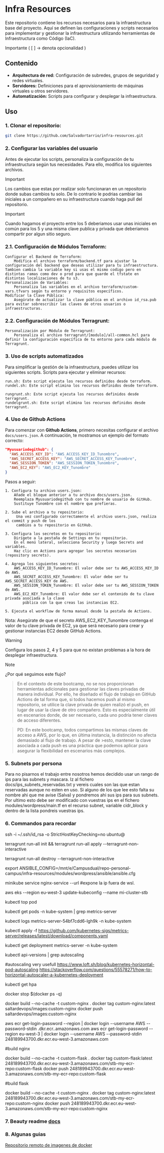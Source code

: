 # Infra Resources

Este repositorio contiene los recursos necesarios para la infraestructura base del proyecto. Aquí se definen las configuraciones y scripts necesarios para implementar y gestionar la infraestructura utilizando herramientas de Infraestructura como Código (IaC).

Importante ( [ ] -> denota opcionalidad ) 

## Contenido
- **Arquitectura de red:** Configuración de subredes, grupos de seguridad y redes virtuales.
- **Servidores:** Definiciones para el aprovisionamiento de máquinas virtuales u otros servidores.
- **Automatización:** Scripts para configurar y desplegar la infraestructura.

## Uso
### 1. Clonar el repositorio:
   ```bash
   git clone https://github.com/Salvadortarrio/infra-resources.git
   ```
### 2. Configurar las variables del usuario

Antes de ejecutar los scripts, personaliza la configuración de tu infraestructura según tus necesidades. Para ello, modifica los siguientes archivos.

>[!IMPORTANT]
>Los cambios que estas por realizar solo funcionaran en un repositorio donde subas cambios tu solo. De lo contrario le podrias cambiar las iniciales a un compañero en su infraestructura cuando haga pull del repositorio.

>[!IMPORTANT]
>Cuando hagamos el proyecto entre los 5 deberiamos usar unas iniciales en común para los 5 y una misma clave publica y privada que deberiamos compartir por algun sitio seguro.

### 2.1. Configuración de Módulos Terraform:

    Configurar el Backend de Terraform:
        Modifica el archivo terraform/backend.tf para ajustar la configuración del backend que deseas utilizar para tu infraestructura. Tambien cambia la variable key si usas el mismo codigo pero en distintas ramas como dev o prod para que guarde el tfstate en distintas localizaciones de tu s3.
    Personalización de Variables:
        Personaliza las variables en el archivo terraform/custom-vars.tfvars según tu entorno y requisitos específicos.
    Modificar la Clave Pública:
        Asegúrate de actualizar la clave pública en el archivo id_rsa.pub para evitar sobrescribir las claves de otros usuarios o infraestructuras.

### 2.2. Configuración de Módulos Terragrunt:

    Personalización por Módulo de Terragrunt:
        Personaliza el archivo terragrunt/[modulo]/all-common.hcl para definir la configuración específica de tu entorno para cada módulo de Terragrunt.

### 3. Uso de scripts automatizados

Para simplificar la gestión de la infraestructura, puedes utilizar los siguientes scripts.
Scripts para ejecutar y eliminar recursos:


    run.sh: Este script ejecuta los recursos definidos desde terraform.
    rundel.sh: Este script elimina los recursos definidos desde terraform.

    rungrunt.sh: Este script ejecuta los recursos definidos desde terragrunt.
    rundelgrunt.sh: Este script elimina los recursos definidos desde terragrunt.

### 4. Uso de Github Actions

Para comenzar con **Github Actions**, primero necesitas configurar el archivo `docs/users.json`. A continuación, te mostramos un ejemplo del formato correcto:

```json
"Myusuariodegithub": {
  "AWS_ACCESS_KEY_ID": "AWS_ACCESS_KEY_ID_Tunombre",
  "AWS_SECRET_ACCESS_KEY": "AWS_SECRET_ACCESS_KEY_Tunombre",
  "AWS_SESSION_TOKEN": "AWS_SESSION_TOKEN_Tunombre",
  "AWS_EC2_KEY": "AWS_EC2_KEY_Tunombre"
}
```

Pasos a seguir:

    1. Configura tu archivo users.json:
        Añade el bloque anterior a tu archivo docs/users.json.
        Reemplaza Myusuariodegithub con tu nombre de usuario de GitHub.
        Sustituye Tunombre con el nombre que prefieras.

    2. Sube el archivo a tu repositorio: 
         Una vez configurado correctamente el archivo users.json, realiza el commit y push de los 
         cambios a tu repositorio en GitHub.

    3. Configura los secretos en tu repositorio:
        Dirígete a la pestaña de Settings en tu repositorio.
        En el menú lateral, selecciona Security y luego Secrets and variables.
        Haz clic en Actions para agregar los secretos necesarios (repository secrets).

    4. Agrega los siguientes secretos:
        AWS_ACCESS_KEY_ID_Tunombre: El valor debe ser tu AWS_ACCESS_KEY_ID de AWS.
        AWS_SECRET_ACCESS_KEY_Tunombre: El valor debe ser tu AWS_SECRET_ACCESS_KEY de AWS.
        AWS_SESSION_TOKEN_Tunombre: El valor debe ser tu AWS_SESSION_TOKEN de AWS.
        AWS_EC2_KEY_Tunombre: El valor debe ser el contenido de tu clave privada asociada a la clave 
            pública con la que creas las instancias EC2.
            
    5. Ejecuta el workflow de forma manual desde la pestaña de Actions.

Nota: Asegúrate de que el secreto AWS_EC2_KEY_Tunombre contenga el valor de tu clave privada de 
    EC2, ya que será necesario para crear y gestionar instancias EC2 desde GitHub Actions.

>[!WARNING]
>Configura los pasos 2, 4 y 5 para que no existan problemas a la hora de desplegar infraestructura.


>[!NOTE]
>¿Por qué seguimos este flujo?

>En el contexto de este bootcamp, no se nos proporcionan herramientas adicionales para gestionar las claves privadas de manera individual. Por ello, he diseñado el flujo de trabajo en GitHub Actions de tal forma que, si todos hacemos push al mismo repositorio, se utilice la clave privada de quien realizó el push, en lugar de usar la clave de otro compañero. Esto es especialmente útil en escenarios donde, de ser necesario, cada uno podría tener claves de acceso diferentes.

>PD: En este bootcamp, todos compartimos las mismas claves de acceso a AWS, por lo que, en última instancia, la distinción no afecta demasiado al flujo de trabajo. A pesar de >esto, mantener la clave asociada a cada push es una práctica que podemos aplicar para asegurar la flexibilidad en escenarios más complejos.

### 5. Subnets por persona

Para no pisarnos el trabajo entre nosotros hemos decidido usar un rango de ips para las subnets y mascara. Iz al fichero docs/ips_subnets_reservadas.txt y vereis cuales son las que estan reservadas aunque no esten en uso. Si alguno de los que lee esto falta su nombre ahi que me avise (Salva) y pondremos ahi sus ips para sus subnets. Por ultimo esto debe ser modificado con vuestras ips en el fichero modules/wordpress/main.tf en el recurso subnet, variable cidr_block y dentro de la lista pondreis vuestras ips.

### 6. Commandos para recordar

ssh -i ~/.ssh/id_rsa -o StrictHostKeyChecking=no ubuntu@

terragrunt run-all init  && terragrunt run-all apply --terragrunt-non-interactive

terragrunt run-all destroy --terragrunt-non-interactive

export ANSIBLE_CONFIG=/mnt/e/Campusdual/repo-personal-campus/infra-resources/modules/wordpress/ansible/ansible.cfg

minikube service nginx-service --url   #expone la ip fuera de wsl.

aws eks --region eu-west-3 update-kubeconfig --name mi-cluster-stb

kubectl top pod

kubectl get pods -n kube-system | grep metrics-server

 kubectl logs metrics-server-54bf7cdd6-lgh9k -n kube-system

 kubectl apply -f https://github.com/kubernetes-sigs/metrics-server/releases/latest/download/components.yaml

 kubectl get deployment metrics-server -n kube-system

kubectl api-versions | grep autoscaling

#autoscaling very usefull
https://www.loft.sh/blog/kubernetes-horizontal-pod-autoscaling
https://stackoverflow.com/questions/55578271/how-to-horizontal-autoscaler-a-kubernetes-deployment

kubectl get hpa

docker stop $(docker ps -q)

docker build --no-cache -t custom-nginx .
docker tag custom-nginx:latest saltardevops/images:custom-nginx
docker push saltardevops/images:custom-nginx


aws ecr get-login-password --region <tu-region> | docker login --username AWS --password-stdin <aws-account-id>.dkr.ecr.<tu-region>.amazonaws.com
aws ecr get-login-password --region eu-west-3 | docker login --username AWS --password-stdin 248189943700.dkr.ecr.eu-west-3.amazonaws.com

#build nginx

docker build --no-cache -t custom-flask .
docker tag custom-flask:latest 248189943700.dkr.ecr.eu-west-3.amazonaws.com/stb-my-ecr-repo:custom-flask
docker push 248189943700.dkr.ecr.eu-west-3.amazonaws.com/stb-my-ecr-repo:custom-flask


#build flask

docker build --no-cache -t custom-nginx .
docker tag custom-nginx:latest 248189943700.dkr.ecr.eu-west-3.amazonaws.com/stb-my-ecr-repo:custom-nginx
docker push 248189943700.dkr.ecr.eu-west-3.amazonaws.com/stb-my-ecr-repo:custom-nginx


### 7. Beauty readme [docs](https://docs.github.com/es/get-started/writing-on-github/getting-started-with-writing-and-formatting-on-github/basic-writing-and-formatting-syntax)

### 8. Algunas guias
[Repositorio remoto de imagenes de docker](docs/remote-repository.md)


